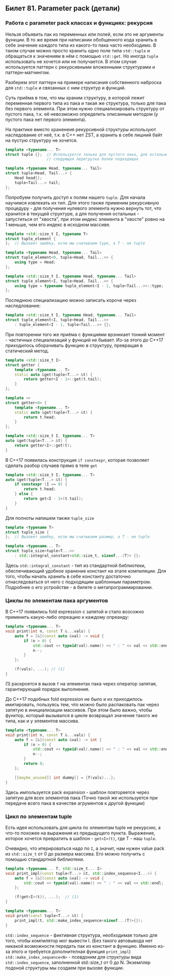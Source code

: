 ## Билет 81. Parameter pack (детали)

### Работа с parameter pack классах и функциях: рекурсия

Нельзя объявить пак из переменных или полей, если это не аргументы функции. 
В то же время при написании обобщенного кода хранить в себе значение каждого типа из какого-то
пака часто необходимо. В таком случае можно просто хранить одно поле типа `std::tuple` 
и обращаться к значениям в нём с помощью
`std::get`. Но иногда `tuple` использовать не хочется или не получается.
В этом случае используется паттерн с рекурсивными вложенными структурами и паттерн-матчингом. 

Разберем этот паттерн на примере написания собственного наброска для `std::tuple` и связанных
с ним структур и функций.

Суть приёма в том, что мы храним структуру, в которой лежит переменная первого типа из пака и такая же структура, только для пака без первого элемента. При этом нужно специализировать структуру от пустого пака, т.к. её невозможно
определить описанным методом (у пустого пака нет первого элемента).

На практике вместо храненеия рекурсивной структуры используют наследование от неё,
т.к. в C++ нет ZST, а хранить в себе лишний байт на пустую структуру не хочется.

```c++
template <typename... T>
struct tuple {};  // Используется только для пустого пака, для остальных
                  // следующая перегрузка более подходящая

template <typename Head, typename... Tail>
struct tuple<Head, Tail...> {
    Head head{};
    tuple<Tail...> tail;
};
```

Попробуем получить доступ к полям нашего `tuple`. Для начала научимся извлекать их тип.
Для этого также применим рекурсивную процедуру - для получения нулевого элемента нужно вернуть
тот, что хранится в текущей структуре, а для получения остальных - запуститься от "хвоста", 
при этом индекс элемента в "хвосте" ровно на 1 меньше, чем его индекс в исходном массиве.

```c++
template <std::size_t I, typename T>
struct tuple_element {
};  // Вызовет ошибку, если мы считываем type, а T - не tuple

template <typename Head, typename... Tail>
struct tuple_element<0, tuple<Head, Tail...>> {
    using type = Head;
};

template <std::size_t I, typename Head, typename... Tail>
struct tuple_element<I, tuple<Head, Tail...>> {
    using type = typename tuple_element<I - 1, tuple<Tail...>>::type;
};

```

Последнюю специализацию можно записать короче через наследлование:

```c++
template <std::size_t I, typename Head, typename... Tail>
struct tuple_element<I, tuple<Head, Tail...>>
    : tuple_element<I - 1, tuple<Tail...>> {};
```

При повторении того же приёма с функциями врзникает тонкий момент -
частичных специализаций у функций не бывает. Из-за этого до C++17 приходилось оборачивать функцию 
в структуру, превращая в статический метод.

```c++
template <std::size_t I>
struct getter {
    template <typename... T>
    static auto &get(tuple<T...> &t) {
        return getter<I - 1>::get(t.tail);
    }
};

template <>
struct getter<0> {
    template <typename... T>
    static auto &get(tuple<T...> &t) {
        return t.head;
    }
};

template <std::size_t I, typename... T>
auto &get(tuple<T...> &t) {
    return getter<I>::get(t);
}
```

В C++17 появилась конструкция `if constexpr`, которая позволяет сделать разбор случаев прямо в теле `get`


```c++
template <std::size_t I, typename... T>
auto &get(tuple<T...> &t) {
    if constexpr (I == 0) {
        return t.head;
    } else {
        return get<I - 1>(t.tail);
    }
}
```

Для полноты напишем также `tuple_size`

```c++
template <typename T>
struct tuple_size {
};  // Вызовет ошибку, если мы считываем размер, а T - не tuple

template <typename... T>
struct tuple_size<tuple<T...>>
    : std::integral_constant<std::size_t, sizeof...(T)> {};
```

Здесь `std::integral_constant` - тип из стандартной библиотеки, обеспечивающий удобное хранение констант
на этапе компиляции.
Для того, чтобы начать хранить в себе константу достаточно отнаследоваться от него с подходящим шаблонным параметром. 
Подробнее о его устройстве - в билете о метапрограммировании.

### Циклы по элементам пака аргументов

В C++17 появились fold expression с запятой и стало возсожно применить какую-либо опреацию к каждому опреанду:

```c++
template <typename... T>
void print(int n, const T &...vals) {
    auto f = [&](const auto &val) -> void {
        if (n > 0) {
            std::cout << typeid(val).name() << " : " << val << std::endl;
            n--;
        }
    };

    (f(vals), ...); // (1)
}
```

(1) раскроется в вызов `f` на элементах пака через оператор запятая, гарантирующий порядок выполнения.


До C++17 подобных fold expression не было и их приходилось имитировать, пользуясь тем, что можно было распаковать 
пак через запятую в инициализации массивов. При этом было важно, чтобы функтор, который вызывался в цикле возвращал 
значение такого же типа, как и у элементов массива.

```c++
template <typename... T>
void print(int n, const T &...vals) {
    auto f = [&](const auto &val) -> int {
        if (n > 0) {
            std::cout << typeid(val).name() << " : " << val << std::endl;
            n--;
        }
        return 0;
    };

    [[maybe_unused]] int dummy[] = {f(vals)...};
}
```
Здесь импользуется pack expansion - шаблон повторяется через запятую для всех элементов пака (Точно такой же используется
при передаче всего пака в качестве агрументов к другой функции)

### Цикл по элементам tuple

Есть идея использовать для цикла по элементам tuple не рекурсию, а что-то похожее на выражения из предыдущего пункта.
Выражение, которое хочется превратить в шаблон - `get<I>(t)`, где T - наш `tuple`. 

Очевидно, что итерироваться надо по `I`, а значит, нам нужен value pack из `std::size_t` от 0 до размера массива.
Его можно получить с помощью стандартной библиотеки.


```c++
template <typename... T, std::size_t... I>
void print_impl(const tuple<T...> &t, std::index_sequence<I...>) {
    auto f = [&](const auto &val) -> void {
        std::cout << typeid(val).name() << " : " << val << std::endl;
    };

    (f(get<I>(t)), ...);  // (1)
}

template <typename... T>
void print(const tuple<T...> &t) {
    print_impl(t, std::make_index_sequence<sizeof...(T)>{});
}

```

`std::index_sequence` - фиктивная структура, необходимая только для того, чтобы компилятор мог вывести I.
(Без такого автовывода нет никакой возможности передать пак из констант в функцию. Именно из-за
этого и требуется дополнителная функция `print_impl`) 
`std::make_index_sequence<N>` - псевдоним для структуры вида `std::index_sequence`, заполненной std::size_t от 0 до N.
Экземпляр подоной структуры мы создаем при вызове функции.







